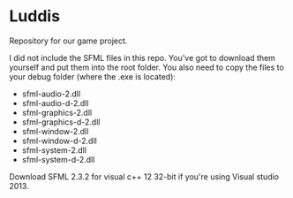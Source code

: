 Luddis
==============
Repository for our game project.

I did not include the SFML files in this repo. You've got to download them yourself and put them into the root folder. 
You also need to copy the files to your debug folder (where the .exe is located):
- sfml-audio-2.dll
- sfml-audio-d-2.dll
- sfml-graphics-2.dll
- sfml-graphics-d-2.dll
- sfml-window-2.dll
- sfml-window-d-2.dll
- sfml-system-2.dll
- sfml-system-d-2.dll


Download SFML 2.3.2 for visual c++ 12 32-bit if you're using Visual studio 2013. 
